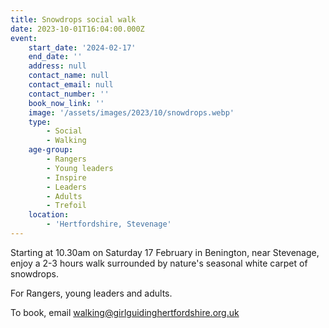 ```yaml
---
title: Snowdrops social walk
date: 2023-10-01T16:04:00.000Z
event:
    start_date: '2024-02-17'
    end_date: ''
    address: null
    contact_name: null
    contact_email: null
    contact_number: ''
    book_now_link: ''
    image: '/assets/images/2023/10/snowdrops.webp'
    type:
        - Social
        - Walking
    age-group:
        - Rangers
        - Young leaders
        - Inspire
        - Leaders
        - Adults
        - Trefoil
    location:
        - 'Hertfordshire, Stevenage'
---
```

Starting at 10.30am on Saturday 17 February in Benington, near Stevenage, enjoy a 2-3 hours walk surrounded by nature's seasonal white carpet of snowdrops.

For Rangers, young leaders and adults.

To book, email <walking@girlguidinghertfordshire.org.uk>
